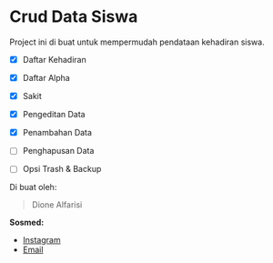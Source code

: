# Crud Data Siswa
Project ini di buat untuk mempermudah pendataan kehadiran siswa.

- [x] Daftar Kehadiran
- [x] Daftar Alpha
- [x] Sakit
- [x] Pengeditan Data
- [x] Penambahan Data
- [ ] Penghapusan Data
- [ ] Opsi Trash & Backup



Di buat oleh:
> Dione Alfarisi 

**Sosmed:** 
- [Instagram](https://Instagram.com/dionealfarisii)
- [Email](ardionefarisi1322@gmail.com)

